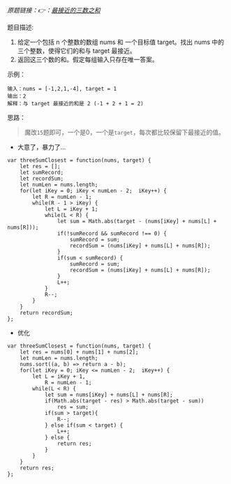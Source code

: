 
*原题链接：👉：[最接近的三数之和](https://leetcode-cn.com/problems/3sum-closest/)*

题目描述:

1. 给定一个包括 n 个整数的数组 nums 和 一个目标值 target。找出 nums 中的三个整数，使得它们的和与 target 最接近。
2. 返回这三个数的和。假定每组输入只存在唯一答案。


示例：
```
输入：nums = [-1,2,1,-4], target = 1
输出：2
解释：与 target 最接近的和是 2 (-1 + 2 + 1 = 2)
```

思路：
> 魔改`15`题即可，一个是0，一个是`target`，每次都比较保留下最接近的值。

- 大意了，暴力了...
 
```
var threeSumClosest = function(nums, target) {
    let res = [];
	let sumRecord;
	let recordSum;
	let numLen = nums.length;
	for(let iKey = 0; iKey < numLen - 2;  iKey++) {
		let R = numLen - 1;
		while(R - 1 > iKey) {
			let L = iKey + 1;
			while(L < R) {
				let sum = Math.abs(target - (nums[iKey] + nums[L] + nums[R]));
				if(!sumRecord && sumRecord !== 0) {
					sumRecord = sum;
					recordSum = (nums[iKey] + nums[L] + nums[R]);
				}
				if(sum < sumRecord) {
					sumRecord = sum;
					recordSum = (nums[iKey] + nums[L] + nums[R]);
				}
				L++;
			}
			R--;
		}
	}
	return recordSum;
};
```

- 优化

```
var threeSumClosest = function(nums, target) {
    let res = nums[0] + nums[1] + nums[2];
    let numLen = nums.length;
    nums.sort((a, b) => return a - b);
	for(let iKey = 0; iKey <= numLen - 2;  iKey++) {
        let L = iKey + 1,
            R = numLen - 1;
        while(L < R) {
            let sum = nums[iKey] + nums[L] + nums[R];
            if(Math.abs(target - res) > Math.abs(target - sum)) 
                res = sum;
            if(sum > target){
                R--;
            } else if(sum < target) {
                L++;
            } else {
                return res;
            }
        }
	}
	return res;
};
```
